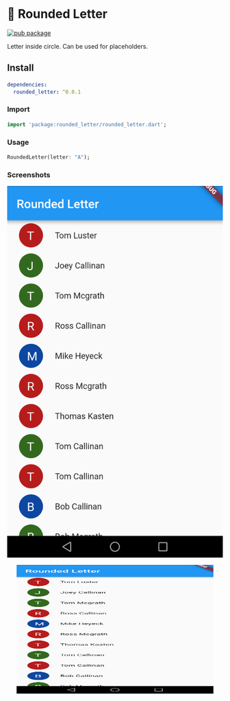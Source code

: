 # :star2: Rounded Letter

[![pub package](https://img.shields.io/pub/v/rounded_letter.svg)](https://github.com/jhomlala/roundedletter)

Letter inside circle. Can be used for placeholders.

##  Install

```yaml
dependencies:
  rounded_letter: ^0.0.1
```

###  Import

```dart
import 'package:rounded_letter/rounded_letter.dart';
```

###  Usage

```dart
RoundedLetter(letter: "A");
```

### Screenshots
![alt text](https://github.com/jhomlala/roundedletter/blob/master/screenshots/screenshot1.png "Screenshot")

<p align="center">
  <img width="460" height="300" src="https://github.com/jhomlala/roundedletter/blob/master/screenshots/screenshot1.png">
</p>
